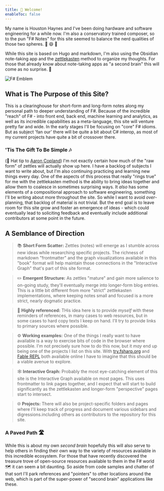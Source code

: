 ```yaml
---
title: 🎼 Welcome!
enableToc: false
---
```


My name is Houston Haynes and I've been doing hardware and software engineering for a while now. I'm also a conservatory trained composer, so to the pun "F# Notes" for this site seemed to balance the nerd qualities of those two spheres. 🎵 😄 📐

While this site is based on Hugo and markdown, I'm also using the Obsidian note-taking app and the [zettlekasten](https://zettelkasten.de/) method to organize my thoughts. For those that already know about note-taking apps as "a second brain" this will come as no surprise. 🧠

![F# Emblem](/img/svg/F_Sharp_logo.svg)

## What is The Purpose of this Site?

 This is a clearinghouse for short-form and long-form notes along my personal path to deeper understanding of F#. Because of the incredible "reach" of F# - into front end, back end, machine learning and analytics, as well as its incredible capabilities as a meta-language, this site will venture pretty far and wide. In the early stages I'll be focusing on "core" F# idioms. But as subject 'fan our' there will be quite a bit about C# interop, as most of my current projects have quite a bit of crossover there.

### 'Tis The Gift To Be Simple 🎶

 (🎩 Hat tip to [Aaron Copland](https://www.youtube.com/watch?reload=9&v=JI6RYZygevA)) I'm not exactly certain how much of the "raw form" of zettles will actually show up here. I have a backlog of subjects I want to write about, but I'm also continuing practicing and learning new things every day. One of the aspects of this process that really "rings true" for me with the zettlekasten method is the ability to bring ideas together and allow them to coalesce in sometimes surprising ways. It *also* has some elements of a compositional approach to software engineering, something I'll be writing about more throughout the site. So while I want to avoid *over*-planning, that backlog of material is not trivial. But the end goal is to leave room for this site grow and foster an emergence of ideas - which could eventually lead to soliciting feedback and eventually include additional contributors at some point in the future.

## A Semblance of Direction

> 📚 __Short Form Scatter:__ Zettles (notes) will emerge as I stumble across new ideas while researching specific projects. The richness of markdown "frontmatter" and the graph visualizations available in this "book" format will help maintain those connections in the "Interactive Graph" that's part of this site format.

> ✏️ __Emergent Structure:__ As zettles "mature" and gain more salience to on-going study, they'll eventually merge into longer-form blog entries. This is a little bit different from more "strict" zettlekasten implementations, where keeping notes small and focused is a more strict, nearly dogmatic practice.

> 🔗 __Highly referenced:__ THis idea here is to provide *myself* with these reminders of references, in many cases to web resources, but in some cases to hard copy texts I keep on hand. I'll try to provide links to primary sources where possible. 

> ⚙️ __Working examples:__ One of the things I really want to have available is a way to exercise bits of code in the browser where possible. I'm not precisely sure how to do this now, but it *may* end up being one of the projects I list on this site. With [try.fsharp.org](try.fsharp.org) and [Fable REPL](https://fable.io/repl/) both available online I have to imagine that this should be a viable avenue to explore.


> 🕸️ __Interactive Graph:__ Probably the most eye-catching element of this site is the Interactive Graph available on most pages. This uses frontmatter to link pages together, and I expect that will start to build significantly as the zettlekasten and longer-form "perspective" pages start to intersect.

> 🌐 __Projects:__ There will also be project-specific folders and pages where I'll keep track of progress and document various sidebars and digressions.including others as contributors to the repository for this site.

### A Paved Path 🛣️

 While this is about my own *second brain* hopefully this will also serve to help others in finding their own way to the variety of resources available in this incredible ecosystem. For those that have recently discovered the treasure trove of open-source resources available to them in the F# world 🗺️ it can seem a bit daunting. So aside from code samples and chatter of that sort I'll park references and "pointers" to other locations around the web, which is part of the super-power of "second brain" applications like these. 

